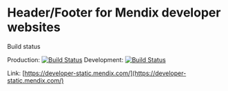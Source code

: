 # Header/Footer for Mendix developer websites

Build status

Production: [![Build Status](https://secure.travis-ci.org/mendix/mx-developer.png?branch=master)](https://travis-ci.org/mendix/mx-developer)
Development: [![Build Status](https://secure.travis-ci.org/mendix/mx-developer.png?branch=development)](https://travis-ci.org/mendix/mx-developer)

Link: [https://developer-static.mendix.com/](https://developer-static.mendix.com/)
